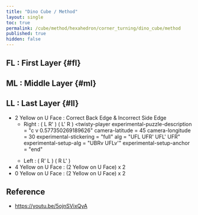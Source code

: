 ```yaml
---
title: "Dino Cube / Method"
layout: single
toc: true
permalink: /cube/method/hexahedron/corner_turning/dino_cube/method
published: true
hidden: false
---
```


<head>
  <base target="_blank">
  <style>
    .twisty-wrapper {
      margin        : 20px 0px;
    }
    twisty-player {
      visualization : "3D"
      background    : "checkered-transparent";
      hint-facelets : "floating";
      width         : 300px;
      height        : 200px;
    }
  </style>
  <script
    src   = "https://cdn.cubing.net/js/cubing/twisty"
    type  = "module"
    defer
  ></script>
</head>



## FL : First Layer {#fl}



## ML : Middle Layer {#ml}



## LL : Last Layer {#ll}

- 2 Yellow on U Face : Correct Back Edge & Incorrect Side Edge
  - Right : ( L R' ) ( L' R )
    <twisty-player
      experimental-puzzle-description = "c v 0.577350269189626"
      camera-latitude                 = 45
      camera-longitude                = 30
      experimental-stickering         = "full"
      alg                             = "UFL UFR' UFL' UFR"
      experimental-setup-alg          = "UBRv UFLv'"
      experimental-setup-anchor       = "end"
    ></twisty-player>
  - Left : ( R' L ) ( R L' )
- 4 Yellow on U Face : (2 Yellow on U Face) x 2
- 0 Yellow on U Face : (2 Yellow on U Face) x 2



## Reference

- <https://youtu.be/5ojnSVixQyA>
